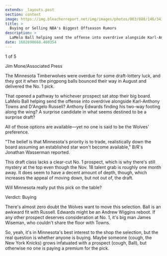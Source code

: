 ```yaml
--- 
extends: _layouts.post 
section: content 
image: https://img.bleacherreport.net/img/images/photos/003/888/146/3434de585b0437407bffa3c971883dbc_crop_exact.jpg?w=1200&h=1200&q=75 
title: > 
  Buying or Selling NBA's Biggest Offseason Rumors 
description: > 
  LaMelo Ball helping send the offense into overdrive alongside Karl-Anthony Towns and D'Angelo Russell?A surprise candidate in what seems destined to be a surprise draft?1 prospect, which is why there's still mystery at the top even though the Nov. 18 talent grab is roughly one month away.So, yeah, it's in Minnesota's best interest to the shop the selection, but the real question is whether anyone is buying.Maybe someone (cough, the New York Knicks) grows infatuated with a prospect (cough, Ball), but otherwise no one is paying a premium for the pick. 
date: 1602698668.460354 
--- 
```

1 of 5

Jim Mone/Associated Press

The Minnesota Timberwolves were overdue for some draft-lottery luck, and they got it when the pingpong balls bounced their way in August and delivered the No. 1 pick.

That opened a pathway to whichever prospect sat atop their big board. LaMelo Ball helping send the offense into overdrive alongside Karl-Anthony Towns and D'Angelo Russell? Anthony Edwards finding his two-way footing along the wing? A surprise candidate in what seems destined to be a surprise draft?

All of those options are available—yet no one is said to be the Wolves' preference.

"The belief is that Minnesota's priority is to trade, realistically down the board assuming an established star won't become available," B/R's Jonathan Wasserman reported.

This draft class lacks a clear-cut No. 1 prospect, which is why there's still mystery at the top even though the Nov. 18 talent grab is roughly one month away. It does seem to have a decent amount of depth, though, which increases the appeal of moving down, but not out of, the draft.

Will Minnesota really put this pick on the table?

Verdict: Buying

There's almost zero doubt the Wolves want to move this selection. Ball is an awkward fit with Russell. Edwards might be an Andrew Wiggins reboot. If any other prospect deserves consideration at No. 1, it's big man James Wiseman, who couldn't share the floor with Towns.

So, yeah, it's in Minnesota's best interest to the shop the selection, but the real question is whether anyone is buying. Maybe someone (cough, the New York Knicks) grows infatuated with a prospect (cough, Ball), but otherwise no one is paying a premium for the pick.